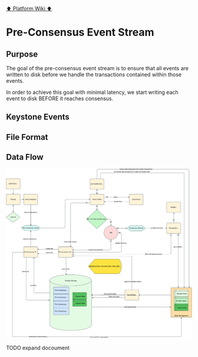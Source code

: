 [⬆️ Platform Wiki ⬆️](../platformWiki.md)

# Pre-Consensus Event Stream

## Purpose

The goal of the pre-consensus event stream is to ensure that all events are written to disk before we 
handle the transactions contained within those events.

In order to achieve this goal with minimal latency, we start writing each event to disk BEFORE it reaches consensus.

## Keystone Events

## File Format

## Data Flow

![data flow](preConsensusEventStream.svg)

TODO expand docoument